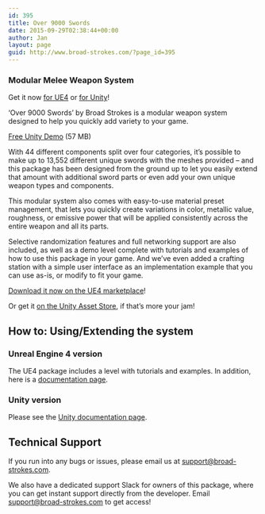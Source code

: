 ```yaml
---
id: 395
title: Over 9000 Swords
date: 2015-09-29T02:38:44+00:00
author: Jan
layout: page
guid: http://www.broad-strokes.com/?page_id=395
---
```

### Modular Melee Weapon System

Get it now <a href="https://www.unrealengine.com/marketplace/over-9000-swords" target="_blank">for UE4</a> or [for Unity](https://www.assetstore.unity3d.com/en/#!/content/48554)!

<div style="float: right; margin: 0 15px 5px 0;">
</div>

‘Over 9000 Swords’ by Broad Strokes is a modular weapon system designed to help you quickly add variety to your game.

[Free Unity Demo](http://www.broad-strokes.com/download/9000SwordsUnityDemo.zip) (57 MB)

With 44 different components split over four categories, it’s possible to make up to 13,552 different unique swords with the meshes provided &#8211; and this package has been designed from the ground up to let you easily extend that amount with additional sword parts or even add your own unique weapon types and components.

This modular system also comes with easy-to-use material preset management, that lets you quickly create variations in color, metallic value, roughness, or emissive power that will be applied consistently across the entire weapon and all its parts.

Selective randomization features and full networking support are also included, as well as a demo level complete with tutorials and examples of how to use this package in your game. And we’ve even added a crafting station with a simple user interface as an implementation example that you can use as-is, or modify to fit your game.

<a href="https://www.unrealengine.com/marketplace/over-9000-swords" target="_blank">Download it now on the UE4 marketplace</a>!
  
Or get it [on the Unity Asset Store](https://www.assetstore.unity3d.com/en/#!/content/48554), if that&#8217;s more your jam!

## How to: Using/Extending the system

### Unreal Engine 4 version

The UE4 package includes a level with tutorials and examples. In addition, here is a [documentation page](/tools/over-9000-swords/ue4-docs/).

### Unity version

Please see the [Unity documentation page](/tools/over-9000-swords/unity-docs/).

## Technical Support

If you run into any bugs or issues, please email us at <support@broad-strokes.com>.

We also have a dedicated support Slack for owners of this package, where you can get instant support directly from the developer. Email <support@broad-strokes.com> to get access!